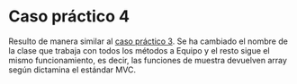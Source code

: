 # Caso práctico 4

Resulto de manera similar al [caso práctico 3](https://github.com/reddevman/php/tree/master/MVC/CasoPractico3-CRUDNBA).
Se ha cambiado el nombre de la clase que trabaja con todos los métodos a Equipo y el resto sigue el mismo funcionamiento,
es decir, las funciones de muestra devuelven array según dictamina el estándar MVC.
